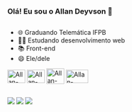### Olá! Eu sou o Allan Deyvson 👋
##
- 🌐 Graduando Telemática IFPB
- 👩‍💻 Estudando desenvolvimento web
- 📚 Front-end
- 😄 Ele/dele

<div>
  <img align="center" alt="Allan-HTML" height="30" width="40" src="https://cdn.jsdelivr.net/gh/devicons/devicon/icons/html5/html5-original.svg" />
  <img align="center" alt="Allan-CSS" height="30" width="40" src="https://cdn.jsdelivr.net/gh/devicons/devicon/icons/css3/css3-original.svg" />
  <img align="center" alt="Allan-Python" height="35" width="40" src="https://cdn.jsdelivr.net/gh/devicons/devicon/icons/python/python-original.svg" />
  <img align="center" alt="Allan-Cisco" height="30" width="50"src="https://cdn.freebiesupply.com/images/large/2x/cisco-logo-transparent.png" />
</div> 

##

<div> 
  <a href="mailto:allandeyvson269@hotmail.com"><img src="https://img.shields.io/badge/-EMAIL-%23333?style=for-the-badge&logo=gmail&logoColor=white" target="_blank"></a>
  <a href="https://instagram.com/_allansg?igshid=OGQ5ZDc2ODk2ZA==" target="_blank"><img src="https://img.shields.io/badge/-Instagram-%23E4405F?style=for-the-badge&logo=instagram&logoColor=white" target="_blank"></a>
  <a href="https://www.linkedin.com/in/allandeyvson/" target="_blank"><img src="https://img.shields.io/badge/-LinkedIn-%230077B5?style=for-the-badge&logo=linkedin&logoColor=white" target="_blank"></a> 
</div>
